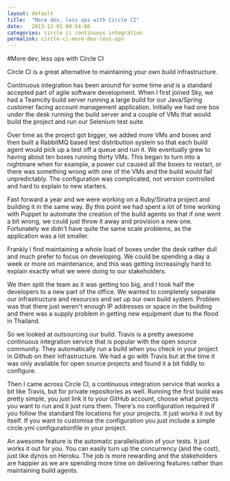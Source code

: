```yaml
---
layout: default
title:  "More dev, less ops with Circle CI"
date:   2013-12-01 09:54:06
categories: circle ci continuous integration
permalink: circle-ci-more-dev-less-ops
---
```


#More dev, less ops with Circle CI

Circle CI is a great alternative to maintaining your own build infrastructure.

Continuous integration has been around for some time and is a standard accepted part of agile software development. When I first joined Sky, we had a Teamcity build server running a large build for our Java/Spring customer facing account management application. Initially we had one box under the desk running the build server and a couple of VMs that would build the project and run our Selenium test suite.

Over time as the project got bigger, we added more VMs and boxes and then built a RabbitMQ based test distribution system so that each build agent would pick up a test off a queue and run it. We eventually grew to having about ten boxes running thirty VMs. This began to turn into a nightmare when for example, a power cut caused all the boxes to restart, or there was something wrong with one of the VMs and the build would fail unpredictably. The configuration was complicated, not version controlled and hard to explain to new starters.

Fast forward a year and we were working on a Ruby/Sinatra project and building it in the same way. By this point we had spent a lot of time working with Puppet to automate the creation of the build agents so that if one went a bit wrong, we could just throw it away and provision a new one. Fortunately we didn't have quite the same scale problems, as the application was a lot smaller.

Frankly I find maintaining a whole load of boxes under the desk rather dull and much prefer to focus on developing. We could be spending a day a week or more on maintenance, and this was getting increasingly hard to explain exactly what we were doing to our stakeholders.

We then split the team as it was getting too big, and I took half the developers to a new part of the office. We wanted to completely separate our infrastructure and resources and set up our own build system. Problem was that there just weren't enough IP addresses or space in the building and there was a supply problem in getting new equipment due to the flood in Thailand.

So we looked at outsourcing our build. Travis is a pretty awesome continuous integration service that is popular with the open source community. They automatically run a build when you check in your project in Github on their infrastructure. We had a go with Travis but at the time it was only available for open source projects and found it a bit fiddly to configure.

Then I came across Circle CI, a continuous integration service that works a bit like Travis, but for private repositories as well. Running the first build was pretty simple, you just link it to your GitHub account, choose what projects you want to run and it just runs them. There's no configuration required if you follow the standard file locations for your projects. It just works it out by itself. If you want to customise the configuration you just include a simple circle.yml configurationfile in your project.

An awesome feature is the automatic parallelisation of your tests. It just works it out for you. You can easily turn up the concurrency (and the cost), just like dynos on Heroku. The job is more rewarding and the stakeholders are happier as we are spending more time on delivering features rather than maintaining build agents.

